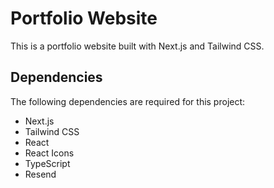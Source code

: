 # Portfolio Website

This is a portfolio website built with Next.js and Tailwind CSS. 


## Dependencies

The following dependencies are required for this project:

- Next.js
- Tailwind CSS
- React
- React Icons
- TypeScript
- Resend



